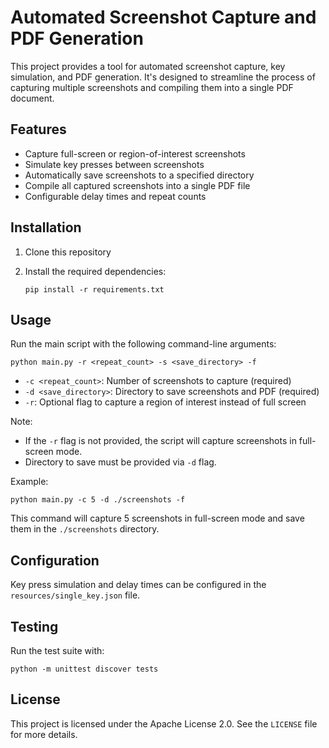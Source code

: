 # Automated Screenshot Capture and PDF Generation

This project provides a tool for automated screenshot capture, key simulation, and PDF generation. It's designed to streamline the process of capturing multiple screenshots and compiling them into a single PDF document.

## Features

- Capture full-screen or region-of-interest screenshots
- Simulate key presses between screenshots
- Automatically save screenshots to a specified directory
- Compile all captured screenshots into a single PDF file
- Configurable delay times and repeat counts

## Installation

1. Clone this repository

2. Install the required dependencies:
   ```
   pip install -r requirements.txt
   ```

## Usage

Run the main script with the following command-line arguments:

```
python main.py -r <repeat_count> -s <save_directory> -f
```

- `-c <repeat_count>`: Number of screenshots to capture (required)
- `-d <save_directory>`: Directory to save screenshots and PDF (required)
- `-r`: Optional flag to capture a region of interest instead of full screen

Note:

- If the `-r` flag is not provided, the script will capture screenshots in full-screen mode.
- Directory to save must be provided via `-d` flag.


Example:
```
python main.py -c 5 -d ./screenshots -f
```

This command will capture 5 screenshots in full-screen mode and save them in the `./screenshots` directory.

## Configuration

Key press simulation and delay times can be configured in the `resources/single_key.json` file.

## Testing

Run the test suite with:
```
python -m unittest discover tests
```

## License

This project is licensed under the Apache License 2.0. See the `LICENSE` file for more details.